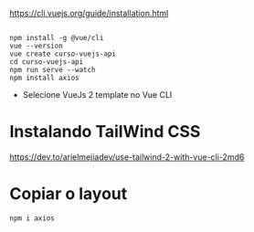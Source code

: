 https://cli.vuejs.org/guide/installation.html

```

npm install -g @vue/cli
vue --version
vue create curso-vuejs-api
cd curso-vuejs-api
npm run serve --watch
npm install axios

```
- Selecione VueJs 2 template no Vue CLI

# Instalando TailWind CSS
https://dev.to/arielmejiadev/use-tailwind-2-with-vue-cli-2md6


# Copiar o layout

```
npm i axios
```